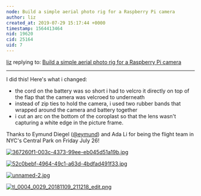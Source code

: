 ```yaml
---
node: Build a simple aerial photo rig for a Raspberry Pi camera
author: liz
created_at: 2019-07-29 15:17:44 +0000
timestamp: 1564413464
nid: 19620
cid: 25164
uid: 7
---
```




[liz](../profile/liz) replying to: [Build a simple aerial photo rig for a Raspberry Pi camera](../notes/warren/06-05-2019/build-a-simple-aerial-photo-rig-for-a-raspberry-pi-camera)

----
I did this! Here's what i changed: 
- the cord on the battery was so short i had to velcro it directly on top of the flap that the camera was velcroed to underneath
- instead of zip ties to hold the camera, i used two rubber bands that wrapped around the camera and battery together
- i cut an arc on the bottom of the coroplast so that the lens wasn't capturing a white edge in the picture frame. 

Thanks to Eymund Diegel ([@eymund](/profile/eymund)) and Ada Li for being the flight team in NYC's Central Park on Friday July 26! 

[![367260f1-003c-4373-99ee-eb045d51a19b.jpg](/i/34187)](/i/34187?s=o)


[![52c0bebf-4964-49c1-a63d-4bdfad491f33.jpg](/i/34188)](/i/34188?s=o)


[![unnamed-2.jpg](/i/34189)](/i/34189?s=o)


[![tl_0004_0029_20181109_211218_edit.png](/i/34192)](/i/34192)


